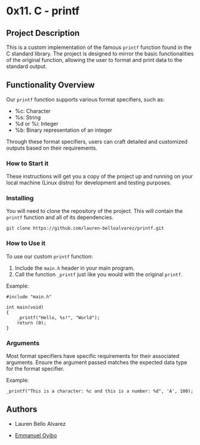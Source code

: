 # 0x11. C - printf

## Project Description
This is a custom implementation of the famous `printf` function found in the C standard library. The project is designed to mirror the basic functionalities of the original function, allowing the user to format and print data to the standard output.

## Functionality Overview
Our `printf` function supports various format specifiers, such as:

- %c: Character
- %s: String
- %d or %i: Integer
- %b: Binary representation of an integer

Through these format specifiers, users can craft detailed and customized outputs based on their requirements.

### How to Start it

These instructions will get you a copy of the project up and running on your local machine (Linux distro) for development and testing purposes.

### Installing

You will need to clone the repository of the project. This will contain the `printf` function and all of its dependencies.

```
git clone https://github.com/lauren-belloalvarez/printf.git
```
### How to Use it

To use our custom `printf` function:

1. Include the `main.h` header in your main program.
2. Call the function `_printf` just like you would with the original `printf`.

Example:
```
#include "main.h"

int main(void)
{
    _printf("Hello, %s!", "World");
    return (0);
}
```
### Arguments

Most format specifiers have specific requirements for their associated arguments. Ensure the argument passed matches the expected data type for the format specifier.

Example:
```
_printf("This is a character: %c and this is a number: %d", 'A', 100);
```


## Authors

- Lauren Bello Alvarez

- [Emmanuel Oyibo](https://github.com/Emminex23)
